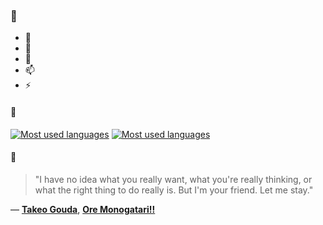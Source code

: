 ### 👋

- 🔭
- 🌱
- 💬
- 📫
- ⚡

#### 🧏

[![Most used languages](https://github-readme-stats-aynah.vercel.app/api/top-langs/?username=aynh&theme=solarized-dark&langs_count=6&layout=compact&hide_title=true)](https://github.com/anuraghazra/github-readme-stats#gh-dark-mode-only)
[![Most used languages](https://github-readme-stats-aynah.vercel.app/api/top-langs/?username=aynh&theme=solarized-light&langs_count=6&layout=compact&hide_title=true)](https://github.com/anuraghazra/github-readme-stats#gh-light-mode-only)

#### 💬

> "I have no idea what you really want, what you're really thinking, or what the right thing to do really is. But I'm your friend. Let me stay."

&mdash; [**Takeo Gouda**](https://myanimelist.net/character.php?q=Takeo%20Gouda&cat=character), [**Ore Monogatari!!**](https://myanimelist.net/search/all?q=Ore%20Monogatari!!&cat=all)
